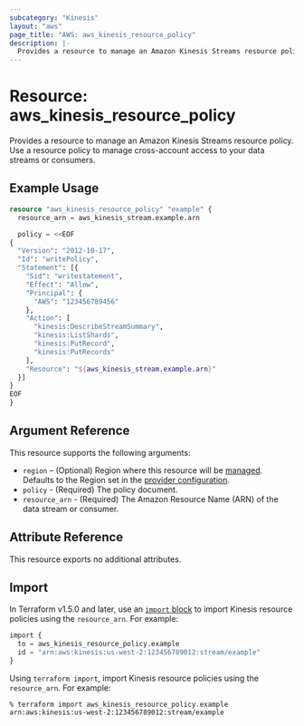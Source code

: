 ```yaml
---
subcategory: "Kinesis"
layout: "aws"
page_title: "AWS: aws_kinesis_resource_policy"
description: |-
  Provides a resource to manage an Amazon Kinesis Streams resource policy.
---
```


# Resource: aws_kinesis_resource_policy

Provides a resource to manage an Amazon Kinesis Streams resource policy.
Use a resource policy to manage cross-account access to your data streams or consumers.

## Example Usage

```terraform
resource "aws_kinesis_resource_policy" "example" {
  resource_arn = aws_kinesis_stream.example.arn

  policy = <<EOF
{
  "Version": "2012-10-17",
  "Id": "writePolicy",
  "Statement": [{
    "Sid": "writestatement",
    "Effect": "Allow",
    "Principal": {
      "AWS": "123456789456"
    },
    "Action": [
      "kinesis:DescribeStreamSummary",
      "kinesis:ListShards",
      "kinesis:PutRecord",
      "kinesis:PutRecords"
    ],
    "Resource": "${aws_kinesis_stream.example.arn}"
  }]
}
EOF
}
```

## Argument Reference

This resource supports the following arguments:

* `region` – (Optional) Region where this resource will be [managed](https://docs.aws.amazon.com/general/latest/gr/rande.html#regional-endpoints). Defaults to the Region set in the [provider configuration](https://registry.terraform.io/providers/hashicorp/aws/latest/docs#aws-configuration-reference).
* `policy` - (Required) The policy document.
* `resource_arn` - (Required) The Amazon Resource Name (ARN) of the data stream or consumer.

## Attribute Reference

This resource exports no additional attributes.

## Import

In Terraform v1.5.0 and later, use an [`import` block](https://developer.hashicorp.com/terraform/language/import) to import Kinesis resource policies using the `resource_arn`. For example:

```terraform
import {
  to = aws_kinesis_resource_policy.example
  id = "arn:aws:kinesis:us-west-2:123456789012:stream/example"
}
```

Using `terraform import`, import Kinesis resource policies using the `resource_arn`. For example:

```console
% terraform import aws_kinesis_resource_policy.example arn:aws:kinesis:us-west-2:123456789012:stream/example
```

